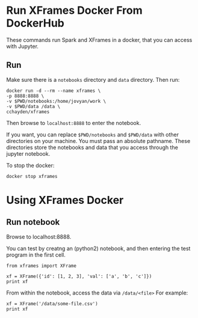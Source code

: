 Run XFrames Docker From DockerHub
=================================

These commands run Spark and XFrames in a docker,
that you can access with Jupyter.

Run
---
Make sure there is a `notebooks` directory and `data` directory.
Then run:

    docker run -d --rm --name xframes \
    -p 8888:8888 \
    -v $PWD/notebooks:/home/jovyan/work \
    -v $PWD/data /data \
    cchayden/xframes
    
Then browse to `localhost:8888` to enter the notebook.

If you want, you can replace `$PWD/notebooks` and `$PWD/data` with
other directories on your machine.  You must pass an absolute pathname.
These directories store the notebooks and data that you access
through the jupyter notebook.

To stop the docker:

    docker stop xframes

Using XFrames Docker
====================

Run notebook
------------
Browse to localhost:8888.

You can test by creatng an (python2) notebook, and then
entering the test program in the first cell.

    from xframes import XFrame

    xf = XFrame({'id': [1, 2, 3], 'val': ['a', 'b', 'c']})
    print xf

From within the notebook, access the data via `/data/<file>`
For example:

    xf = XFrame('/data/some-file.csv')
    print xf
